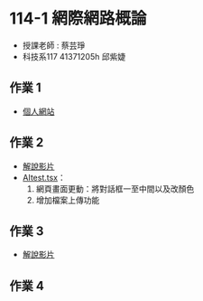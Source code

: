 # 114-1 網際網路概論
- 授課老師 : 蔡芸琤
- 科技系117 41371205h 邱紫婕

## 作業 1
- [個人網站](https://amy-chiou-hub.github.io/amy/)

## 作業 2
- [解說影片](https://youtu.be/uMUiSdXXv58)
- [AItest.tsx](https://github.com/amy-chiou-hub/amy/blob/main/AItest.tsx)：
    1. 網頁畫面更動：將對話框一至中間以及改顏色
    2. 增加檔案上傳功能
## 作業 3
- [解說影片]()

## 作業 4
